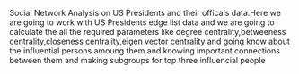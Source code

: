 Social Network Analysis on US Presidents and their officals data.Here we are going to work with US Presidents edge list data and we are going to calculate the all the required parameters like degree centrality,betweeness centrality,closeness centrality,eigen vector centrality and going know about the influential persons amoung them and knowing important connections between them and making subgroups for top three influencial people

